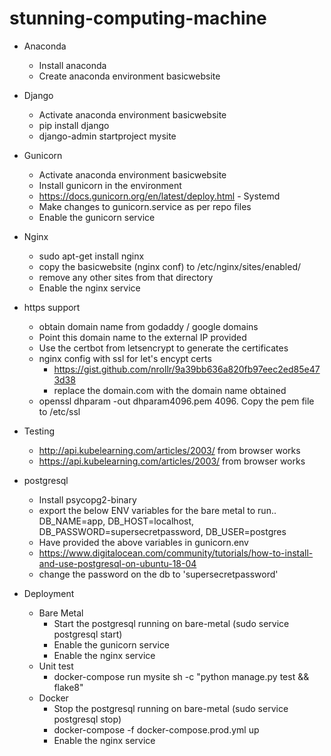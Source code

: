 # stunning-computing-machine
 - Anaconda
   - Install anaconda
   - Create anaconda environment basicwebsite

 - Django
   - Activate anaconda environment basicwebsite
   - pip install django
   - django-admin startproject mysite

 - Gunicorn
   - Activate anaconda environment basicwebsite
   - Install gunicorn in the environment
   - https://docs.gunicorn.org/en/latest/deploy.html - Systemd
   - Make changes to gunicorn.service as per repo files
   - Enable the gunicorn service

 - Nginx
   - sudo apt-get install nginx
   - copy the basicwebsite (nginx conf) to /etc/nginx/sites/enabled/
   - remove any other sites from that directory
   - Enable the nginx service

 - https support
   - obtain domain name from godaddy / google domains
   - Point this domain name to the external IP provided
   - Use the certbot from letsencrypt to generate the certificates
   - nginx config with ssl for let's encypt certs
     - https://gist.github.com/nrollr/9a39bb636a820fb97eec2ed85e473d38
     - replace the domain.com with the domain name obtained
   - openssl dhparam -out dhparam4096.pem 4096. Copy the pem file to /etc/ssl

 - Testing
   - http://api.kubelearning.com/articles/2003/ from browser works
   - https://api.kubelearning.com/articles/2003/ from browser works

 - postgresql
   - Install psycopg2-binary
   - export the below ENV variables for the bare metal to run..
       DB_NAME=app, DB_HOST=localhost, DB_PASSWORD=supersecretpassword, DB_USER=postgres
   - Have provided the above variables in gunicorn.env
   - https://www.digitalocean.com/community/tutorials/how-to-install-and-use-postgresql-on-ubuntu-18-04
   - change the password on the db to 'supersecretpassword'
 
 - Deployment
   - Bare Metal
       - Start the postgresql running on bare-metal (sudo service postgresql start)
       - Enable the gunicorn service
       - Enable the nginx service
   - Unit test
       - docker-compose run mysite sh -c "python manage.py test && flake8"
   - Docker
       - Stop the postgresql running on bare-metal (sudo service postgresql stop)
       - docker-compose -f docker-compose.prod.yml up
       - Enable the nginx service

